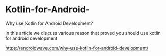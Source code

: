 # Kotlin-for-Android-
Why use Kotlin for Android Development?

In this article we discuss various reason that proved you should use kotlin for android development

https://androidwave.com/why-use-kotlin-for-android-development/
